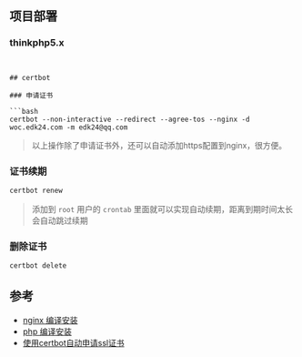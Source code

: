 ## 项目部署

### thinkphp5.x

```


## certbot

### 申请证书

```bash
certbot --non-interactive --redirect --agree-tos --nginx -d woc.edk24.com -m edk24@qq.com
```

> 以上操作除了申请证书外，还可以自动添加https配置到nginx，很方便。

### 证书续期

```bash
certbot renew
```

> 添加到 `root` 用户的 `crontab` 里面就可以实现自动续期，距离到期时间太长会自动跳过续期

### 删除证书

```bash
certbot delete
```

## 参考

- [nginx 编译安装](https://juejin.cn/post/6844904134345228301)
- [php 编译安装](https://eyunzhu.com/1189)
- [使用certbot自动申请ssl证书](https://zahui.fan/posts/28c679c3/#%E5%AE%89%E8%A3%85certbot%E5%92%8Ccertbot-nginx-plugin)
